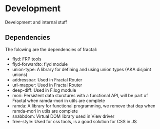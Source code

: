 # Development

Development and internal stuff

## Dependencies

The folowing are the dependencies of fractal:

- flyd: FRP tools
- flyd-forwardto: flyd module
- union-type: A library for defining and using union types (AKA disjoint unions)
- addressbar: Used in Fractal Router
- url-mapper: Used in Fractal Router
- deep-diff: Used in F.log module
- mori: Persistent data sturctures with a functional API, will be part of Fractal when ramda-mori in utils are complete
- ramda: A library for functional programming, we remove that dep when ramda-mori in utils are complete
- snabbdom: Virtual DOM library used in View driver
- free-style: Used for css tools, is a good solution for CSS in JS
